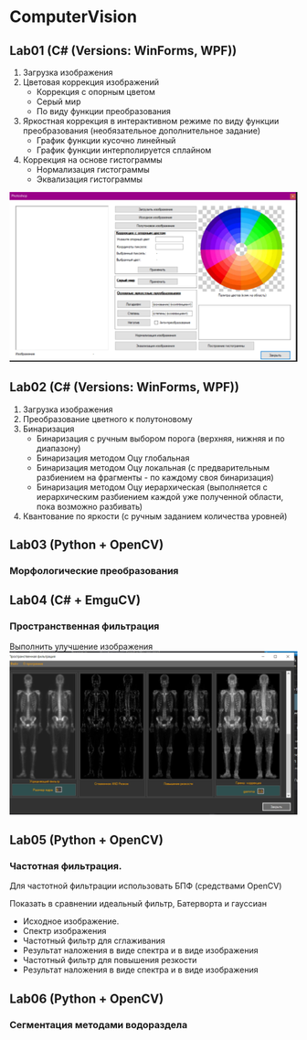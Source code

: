 # ComputerVision
 
## Lab01 (C# (Versions: WinForms, WPF))

1. Загрузка изображения
2. Цветовая коррекция изображений
	- Коррекция с опорным цветом
	- Серый мир
	- По виду функции преобразования
3. Яркостная коррекция в интерактивном режиме по виду функции преобразования (необязательное дополнительное задание)
	- График функции кусочно линейный
	- График функции интерполируется сплайном
4. Коррекция на основе гистограммы
	- Нормализация гистограммы
	- Эквализация гистограммы  
	
![Screenshot](Lab1/WinForms.png)	  
  
## Lab02 (C# (Versions: WinForms, WPF))

1. Загрузка изображения
2. Преобразование цветного к полутоновому
3. Бинаризация
	- Бинаризация с ручным выбором порога (верхняя, нижняя и по диапазону)
	- Бинаризация методом Оцу глобальная
	- Бинаризация методом Оцу локальная (с предварительным разбиением на фрагменты - по каждому своя бинаризация)
	- Бинаризация методом Оцу иерархическая (выполняется с иерархическим разбиением каждой уже полученной  области, пока возможно разбивать)
4. Квантование по яркости (с ручным заданием количества уровней)

## Lab03 (Python + OpenCV)

### Морфологические преобразования

## Lab04 (C# + EmguCV)

### Пространственная фильтрация
Выполнить улучшение изображения
![Screenshot](Lab4/Скрин.png)	
## Lab05 (Python + OpenCV)

### Частотная фильтрация.
Для частотной фильтрации использовать БПФ (средствами OpenCV)

Показать в сравнении идеальный фильтр, Батерворта и гауссиан

 - Исходное изображение.
 - Спектр изображения
 - Частотный фильтр для сглаживания
 - Результат наложения в виде спектра и в виде изображения
 - Частотный фильтр для повышения резкости
 - Результат наложения в виде спектра и в виде изображения
 
 ## Lab06 (Python + OpenCV)
 
 ### Сегментация методами водораздела
